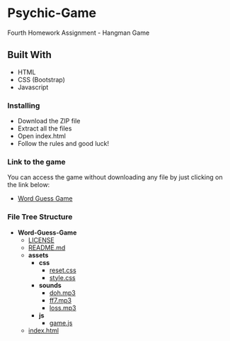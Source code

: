 # Psychic-Game

Fourth Homework Assignment - Hangman Game

## Built With

* HTML
* CSS (Bootstrap)
* Javascript

### Installing

* Download the ZIP file
* Extract all the files
* Open index.html
* Follow the rules and good luck!

### Link to the game

You can access the game without downloading any file by just clicking on the link below:

* [Word Guess Game](https://gustavogibo.github.io/Word-Guess-Game/)

### File Tree Structure

- __Word-Guess-Game__
  - [LICENSE](Word-Guess-Game/LICENSE)
  - [README.md](Word-Guess-Game/README.md)
  - __assets__
    - __css__
      - [reset.css](Word-Guess-Game/assets/css/reset.css)
      - [style.css](Word-Guess-Game/assets/css/style.css)
    - __sounds__
      - [doh.mp3](Word-Guess-Game/assets/sounds/doh.mp3)
      - [ff7.mp3](Word-Guess-Game/assets/sounds/ff7.mp3)
      - [loss.mp3](Word-Guess-Game/assets/sounds/loss.mp3)
    - __js__
      - [game.js](Word-Guess-Game/assets/js/game.js)
  - [index.html](Word-Guess-Game/index.html)




